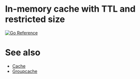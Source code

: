 # In-memory cache with TTL and restricted size

[![Go Reference](https://pkg.go.dev/badge/github.com/darvaza-proxy/cache/x/memcache.svg)](https://pkg.go.dev/github.com/darvaza-proxy/cache/x/memcache)

# See also

* [Cache](https://pkg.go.dev/github.com/darvaza-proxy/cache)
* [Groupcache](https://pkg.go.dev/github.com/darvaza-proxy/cache/x/groupcache)
